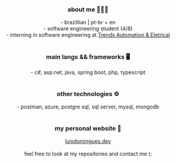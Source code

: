 <div align="center">
  <p>
    <samp>
      <h3>about me 👨🏻‍💻</h3>
      - brazillian | pt-br + en<br>
      - software engineering student (4/8)<br>
      - interning in software engineering at <a href="https://www.instagram.com/trendsautomation/">Trends Automation & Eletrical</a>
      <br><br>
      <h3>main langs ​​&& frameworks 🖥</h3>
        - c#, asp.net, java, spring boot, php, typescript
      <br><br>
      <h3>other technologies ⚙</h3>
        - postman, azure, postgre sql, sql server, mysql, mongodb
      <br><br>
      <h3>my personal website 🔎</h3>
        <a href="https://luis-domingues.github.io/luisdomingues.dev/">luisdomingues.dev</a>
      <br><br>
      feel free to look at my repositories and contact me (:
    </samp>
  </p>
</div>
